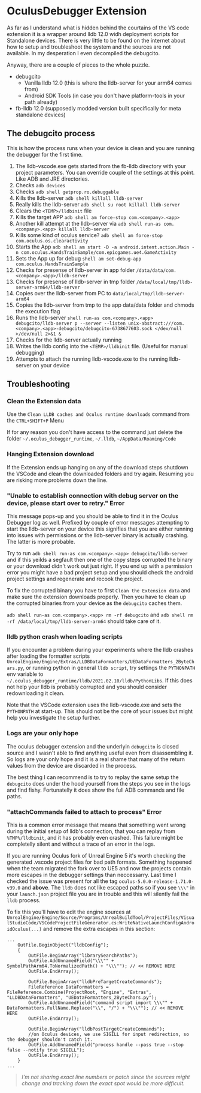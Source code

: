 # OculusDebugger Extension
As far as I understand what is hidden behind the courtains of the VS code extension it is a wrapper around lldb 12.0 widh deployment scripts for Standalone devices. There is very little to be found on the internet about how to setup and troubleshoot the system and the sources are not available. In my desperation I even decompiled the debugcito.

Anyway, there are a couple of pieces to the whole puzzle.
- debugcito
    - Vanilla lldb 12.0 (this is where the lldb-server for your arm64 comes from)
    - Android SDK Tools (in case you don't have platform-tools in your path already)
- fb-lldb 12.0 (supposedly modded version built specifically for meta standalone devices)

## The debugcito process
This is how the process runs when your device is clean and you are running the debugger for the first time.

1. The lldb-vscode.exe gets started from the fb-lldb directory with your project parameters. You can override couple of the settings at this point. Like ADB and JRE directories.
2. Checks `adb devices`
3. Checks `adb shell getprop.ro.debuggable`
4. Kills the lldb-server `adb shell killall lldb-server`
5. Really kills the lldb-server `adb shell su root killall lldb-server`
6. Clears the `<TEMP>/lldbinit` file
7. Kills the target APP `adb shell am force-stop com.<company>.<app>`
8. Another kill attempt at the lldb-server via `adb shell run-as com.<company>.<app> killall lldb-server`
9. Kills some kind of oculus service? `adb shell am force-stop com.oculus.os.clearactivity`
10. Starts the App `adb shell am start -D -a android.intent.action.Main -n com.oculus.HandsTrainSample/com.epicgames.ue4.GameActivity`
11. Sets the App up for debug `shell am set-debug-app com.oculus.HandsTrainSample`
12. Checks for presense of lldb-server in app folder `/data/data/com.<company>.<app>/lldb-server`
13. Checks for presense of lldb-server in tmp folder `/data/local/tmp/lldb-server-arm64/lldb-server`
14. Copies over the lldb-server from PC to `data/local/tmp/lldb-server-arm64`
15. Copies the lldb-server from tmp to the app data/data folder and chmods the execution flag
16. Runs the lldb-server `shell run-as com.<company>.<app>  debugcito/lldb-server p --server --listen unix-abstract:///com.<company>.<app>-debugcito/debugcito-6738677603.sock </dev/null  >/dev/null 2>&1 &`
17. Checks for the lldb-server actually running
18. Writes the lldb config into the `<TEMP>/lldbinit` file. (Useful for manual debugging)
19. Attempts to attach the running lldb-vscode.exe to the running lldb-server on your device

## Troubleshooting

### Clean the Extension data
Use the `Clean LLDB caches and Oculus runtime downloads` command from the `CTRL+SHIFT+P` Menu

If for any reason you don't have access to the command just delete the folder `~/.oculus_debugger_runtime`, `~/.lldb`, `~/AppData/Roaming/Code`

### Hanging Extension download
If the Extension ends up hanging on any of the download steps shutdown the VSCode and clean the downloaded folders and try again. Resuming you are risking more problems down the line.

### "Unable to establish connection with debug server on the device, please start over to retry." Error
This message pops-up and you should be able to find it in the Oculus Debugger log as well. Prefixed by couple of error messages attempting to start the lldb-server on your device this signifies that you are either running into issues with permissions or the lldb-server binary is actually crashing. The latter is more probable.

Try to run `adb shell run-as com.<company>.<app> debugcito/lldb-server` and if this yeilds a segfault then one of the copy steps corrupted the binary or your download didn't work out just right. If you end up with a permission error you might have a bad project setup and you should check the android project settings and regenerate and recook the project.

To fix the corrupted binary you have to first `Clean the Extension data` and make sure the extension downloads properly. Then you have to clean up the corrupted binaries from your device as the `debugcito` caches them.

`adb shell run-as com.<company>.<app> rm -rf debugcito` and `adb shell rm -rf /data/local/tmp/lldb-server-arm64` should take care of it.

### lldb python crash when loading scripts
If you encounter a problem during your experiments where the lldb crashes after loading the formatter scripts `UnrealEngine/Engine/Extras/LLDBDataFormatters/UEDataFormatters_2ByteChars.py`, or running python in general `lldb script`, try settings the `PYTHONPATH` env variable to `~/.oculus_debugger_runtime/lldb/2021.02.10/lldb/PythonLibs`. If this does not help your lldb is probably corrupted and you should consider redownloading it clean.

Note that the VSCode extension uses the lldb-vscode.exe and sets the `PYTHONPATH` at start-up. This should not be the core of your issues but might help you investigate the setup further.

### Logs are your only hope
The oculus debugger extension and the underlyin `debugcito` is closed source and I wasn't able to find anything useful even from disassembling it. So logs are your only hope and it is a real shame that many of the return values from the device are discarded in the process. 

The best thing I can recommend is to try to replay the same setup the `debugcito` does under the hood yourself from the steps you see in the logs and find fishy. Fortunatelly it does show the full ADB commands and file paths.

### "attachCommands failed to attach to process" Error
This is a common error message that means that something went wrong during the initial setup of lldb's connection, that you can replay from `%TMP%/lldbinit`, and it has probably even crashed. This failure might be completelly silent and without a trace of an error in the logs.

If you are running Oculus fork of Unreal Engine 5 it's worth checking the generated .vscode project files for bad path formats. Something happened when the team migrated the fork over to UE5 and now the projects contain more escapes in the debugger settings than neccessarry. Last time I checked the issue was present for all the tag `oculus-5.0.0-release-1.71.0-v39.0` and __above__. The `lldb` does not like escaped paths so if you see `\\\"` in your `launch.json` project file you are in trouble and this will silently fail the `lldb` process.

To fix this you'll have to edit the engine sources at `UnrealEngine/Engine/Source/Programs/UnrealBuildTool/ProjectFiles/VisualStudioCode/VSCodeProjectFileGenerator.cs:WriteNativeLaunchConfigAndroidOculus(...)` and remove the extra escapes in this section:

```
...
    OutFile.BeginObject("lldbConfig");
    {
        OutFile.BeginArray("librarySearchPaths");
        OutFile.AddUnnamedField("\\\"" + SymbolPathArm64.ToNormalizedPath() + "\\\""); // << REMOVE HERE
        OutFile.EndArray();

        OutFile.BeginArray("lldbPreTargetCreateCommands");
        FileReference DataFormatters = FileReference.Combine(ProjectRoot, "Engine", "Extras", "LLDBDataFormatters", "UEDataFormatters_2ByteChars.py");
        OutFile.AddUnnamedField("command script import \\\"" + DataFormatters.FullName.Replace("\\", "/") + "\\\""); // << REMOVE HERE
        OutFile.EndArray();

        OutFile.BeginArray("lldbPostTargetCreateCommands");
        //on Oculus devices, we use SIGILL for input redirection, so the debugger shouldn't catch it.
        OutFile.AddUnnamedField("process handle --pass true --stop false --notify true SIGILL");
        OutFile.EndArray();
    }
...
```
> *I'm not sharing exact line numbers or patch since the sources might change and tracking down the exact spot would be more difficult.*
